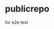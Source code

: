 # publicrepo
for e2e test
















































































































































































































































































































































































































































































































































































































































































































































































































































































































































































































































































































































































































































































































































































































